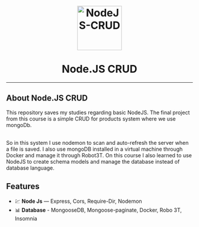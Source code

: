 <h1 align="center">
<br>
  <img src="https://pplware.sapo.pt/wp-content/uploads/2016/05/nodejs_04_thumb.jpg" alt="NodeJS-CRUD" width="120">
<br>
<br>
Node.JS CRUD
</h1>
<hr />

## About Node.JS CRUD
This repository saves my studies regarding basic NodeJS. The final project from this course is a simple CRUD for products system where we use mongoDb.<br/><br/>

So in this system I use nodemon to scan and auto-refresh the server when a file is saved. I also use mongoDB installed in a virtual machine through Docker and manage it through Robot3T. On this course I also learned to use NodeJS to create schema models and manage the database instead of database language.

## Features
- 💹 **Node Js** — Express, Cors, Require-Dir, Nodemon
- 📊 **Database** - MongooseDB, Mongoose-paginate, Docker, Robo 3T, Insomnia
